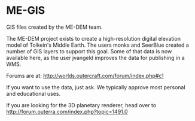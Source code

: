 # ME-GIS
GIS files created by the ME-DEM team.

The ME-DEM project exists to create a high-resolution digital elevation model of Tolkein's Middle Earth. The users monks and SeerBlue created a number of GIS layers to support this goal. Some of that data is now available here, as the user jvangeld improves the data for publishing in a WMS.

Forums are at: http://worlds.outercraft.com/forum/index.php#c1

If you want to use the data, just ask. We typically approve most personal and educational uses.

If you are looking for the 3D planetary renderer, head over to http://forum.outerra.com/index.php?topic=1491.0
